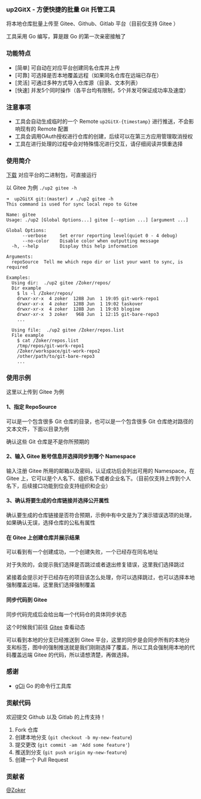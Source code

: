 ### up2GitX - 方便快捷的批量 Git 托管工具
将本地仓库批量上传至 Gitee、Github、Gitlab 平台（目前仅支持 Gitee ）

工具采用 Go 编写，算是跟 Go 的第一次亲密接触了

### 功能特点
- [简单] 可自动在对应平台创建同名仓库并上传
- [可靠] 可选择是否本地覆盖远程（如果同名仓库在远端已存在）
- [灵活] 可通过多种方式导入仓库源（目录、文本列表）
- [快速] 并发5个同时操作（各平台均有限制，5个并发可保证成功率及速度）

### 注意事项
- 工具会自动生成临时的一个 Remote `up2GitX-{timestamp}` 进行推送，不会影响现有的 Remote 配置
- 工具会调用OAuth授权进行仓库的创建，后续可以在第三方应用管理取消授权
- 工具在进行处理的过程中会对特殊情况进行交互，请仔细阅读并慎重选择

### 使用简介

[下载](https://gitee.com) 对应平台的二进制包，可直接运行

以 Gitee 为例 `./up2 gitee -h`

```shell
➜  up2GitX git:(master) ✗ ./up2 gitee -h
This command is used for sync local repo to Gitee

Name: gitee
Usage: ./up2 [Global Options...] gitee [--option ...] [argument ...]

Global Options:
      --verbose     Set error reporting level(quiet 0 - 4 debug)
      --no-color    Disable color when outputting message
  -h, --help        Display this help information

Arguments:
  repoSource  Tell me which repo dir or list your want to sync, is required

Examples:
  Using dir:  ./up2 gitee /Zoker/repos/
  Dir example
	$ ls -l /Zoker/repos/
	drwxr-xr-x  4 zoker  128B Jun  1 19:05 git-work-repo1
	drwxr-xr-x  4 zoker  128B Jun  1 19:02 taskover
	drwxr-xr-x  4 zoker  128B Jun  1 19:03 blogine
	drwxr-xr-x  3 zoker   96B Jun  1 12:15 git-bare-repo3
	...

  Using file:  ./up2 gitee /Zoker/repos.list
  File example
	$ cat /Zoker/repos.list
	/tmp/repos/git-work-repo1
	/Zoker/workspace/git-work-repo2
	/other/path/to/git-bare-repo3
	...
```

### 使用示例

这里以上传到 Gitee 为例

#### 1、指定 RepoSource

可以是一个包含很多 Git 仓库的目录，也可以是一个包含很多 Git 仓库绝对路径的文本文件，下面以目录为例


确认这些 Git 仓库是不是你所预期的

#### 2、输入 Gitee 账号信息并选择同步到哪个 Namespace


输入注册 Gitee 所用的邮箱以及密码，认证成功后会列出可用的 Namespace，在 Gitee 上，它可以是个人名下、组织名下或者企业名下。（目前仅支持上传到个人名下，后续接口功能到位会支持组织和企业）

#### 3、确认将要生成的仓库链接并选择公开属性


确认要生成的仓库链接是否符合预期，示例中有中文是为了演示错误选项的处理，如果确认无误，选择仓库的公私有属性

#### 在 Gitee 上创建仓库并展示结果


可以看到有一个创建成功，一个创建失败，一个已经存在同名地址

对于失败的，会提示我们选择是否跳过或者退出修复错误，这里我们选择跳过


紧接着会提示对于已经存在的项目该怎么处理，你可以选择跳过，也可以选择本地强制覆盖远端，这里我们选择强制覆盖

#### 同步代码到 Gitee


同步代码完成后会给出每一个代码仓的具体同步状态

这个时候我们前往 [Gitee](https://gitee.com) 查看动态

可以看到本地的分支已经推送到 Gitee 平台，这里的同步是会同步所有的本地分支和标签，图中的强制推送就是我们刚刚选择了覆盖，所以工具会强制用本地的代码覆盖远端 Gitee 的代码，所以请想清楚，再做选择。

### 感谢

- [gCli](https://gitee.com/inhere/gcli) Go 的命令行工具库

### 贡献代码

欢迎提交 Github 以及 Gitlab 的上传支持！

1. Fork 仓库
2. 创建本地分支 (`git checkout -b my-new-feature`)
3. 提交更改 (`git commit -am 'Add some feature'`)
4. 推送到分支 (`git push origin my-new-feature`)
5. 创建一个 Pull Request

### 贡献者

[@Zoker](https://zoker.io)